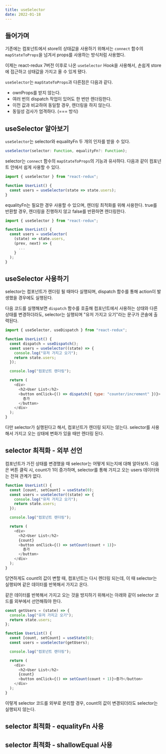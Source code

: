 ```yaml
---
title: useSelector
date: 2022-01-18
---
```


## 들어가며

기존에는 컴포넌트에서 store의 상태값을 사용하기 위해서는 `connect` 함수의 `mapStateToProps`을 넘겨서 props를 사용하는 방식처럼 사용했다.

이제는 react-redux 7버전 이후로 나온 `useSelector` Hook을 사용해서, 손쉽게 store에 접근하고 상태값을 가지고 올 수 있게 됐다. 

`useSelector`는 `mapStateToProps`과 다른점은 다음과 같다.

- ownProps를 받지 않는다.
- 여러 번의 dispatch 작업이 있어도 한 번만 렌더링한다.
- 이전 값과 비교하여 동일할 경우, 렌더링을 하지 않는다.
- 동일성 검사가 엄격하다. (=== 방식)

## useSelector 알아보기

`useSelector`는 selector와 equalityFn 두 개의 인자를 받을 수 있다.

```javascript
useSelector(selector: Function, equalityFn?: Function);
```

selector는 `connect` 함수의 `mapStateToProps`의 기능과 유사하다.
다음과 같이 컴포넌트 안에서 쉽게 사용할 수 있다.

```javascript
import { useSelector } from "react-redux";

function UserList() {
  const users = useSelector(state => state.users);
}
```

equalityFn는 필요한 경우 사용할 수 있으며, 렌더링 최적화를 위해 사용한다.
true를 반환할 경우, 렌더링을 진행하지 않고 false를 반환하면 렌더링한다.

```javascript
import { useSelector } from "react-redux";

function UserList() {
  const users = useSelector(
    (state) => state.users,
    (prev, next) => {
      ...
    }
  );
}
```

## useSelector 사용하기

selector는 컴포넌트가 렌더링 될 때마다 실행되며, dispatch 함수를 통해 action이 발생했을 경우에도 실행된다.

다음 코드를 실행해보면 `dispatch` 함수를 호출해 컴포넌트에서 사용하는 상태와 다른 상태를 변경하더라도, selector는 실행되며 "유저 가지고 오기"라는 문구가 콘솔에 출력된다.

```javascript
import { useSelector, useDispatch } from "react-redux";

function UserList() {
  const dispatch = useDispatch();
  const users = useSelector((state) => {
    console.log("유저 가지고 오기");
    return state.users;
  });

  console.log("컴포넌트 렌더링");

  return (
    <div>
      <h2>User List</h2>
      <button onClick={() => dispatch({ type: "counter/increment" })}>
        증가
      </button>
    </div>
  );
}
```

다만 selector가 실행된다고 해서, 컴포넌트가 렌더링 되지는 않는다. 
selector를 사용해서 가지고 오는 상태에 변화가 있을 때만 렌더링 된다.

## selector 최적화 - 외부 선언

컴포넌트가 가진 상태를 변경했을 때 selector는 어떻게 되는지에 대해 알아보자.
다음은 버튼 클릭 시, count가 1이 증가하며, selector를 통해 가지고 오는 users 데이터와는 전혀 관계가 없다.

```javascript
function UserList() {
  const [count, setCount] = useState(0);
  const users = useSelector((state) => {
    console.log("유저 가지고 오기");
    return state.users;
  });

  console.log("컴포넌트 렌더링");

  return (
    <div>
      <h2>User List</h2>
      {count}
      <button onClick={() => setCount(count + 1)}>
        증가
      </button>
    </div>
  );
}
```

당연하게도 count의 값이 변할 때, 컴포넌트는 다시 렌더링 되는데, 이 때 selector는 실행되며 같은 데이터를 반복해서 가지고 온다.

같은 데이터를 반복해서 가지고 오는 것을 방지하기 위해서는 아래와 같이 selector 코드를 외부에서 선언해줘야 한다.

```javascript
const getUsers = (state) => {
  console.log("유저 가지고 오기");
  return state.users;
};

function UserList() {
  const [count, setCount] = useState(0);
  const users = useSelector(getUsers);

  console.log("컴포넌트 렌더링");

  return (
    <div>
      <h2>User List</h2>
      {count}
      <button onClick={() => setCount(count + 1)}>증가</button>
    </div>
  );
}
```

이렇게 selector 코드를 외부로 분리할 경우, count의 값이 변경되더라도 selector는 실행되지 않는다.

## selector 최적화 - equalityFn 사용

## selector 최적화 - shallowEqual 사용